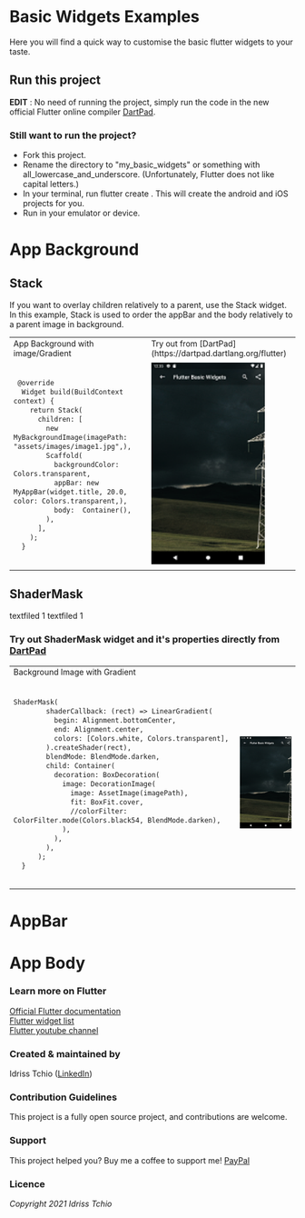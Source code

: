 # Basic Widgets Examples

Here you will find a quick way to customise the basic flutter widgets to your taste. 

## Run this project

**EDIT** : No need of running the project, simply run the code in the new official Flutter online compiler [DartPad](https://dartpad.dartlang.org/flutter).

### Still want to run the project?
- Fork this project.
- Rename the directory to "my_basic_widgets" or something with all_lowercase_and_underscore. (Unfortunately, Flutter does not like capital letters.)
- In your terminal, run flutter create . This will create the android and iOS projects for you.
- Run in your emulator or device.

# App Background

## Stack
If you want to overlay children relatively to a parent, use the Stack widget. In this example, Stack is used to order the appBar and the body relatively to a parent image in background.

<table>
    <tr>
        <td>App Background with image/Gradient</td>
        <td>Try out from [DartPad](https://dartpad.dartlang.org/flutter) </td>
    </tr>
      <tr>
        <td><pre><code>
 @override
  Widget build(BuildContext context) {
    return Stack(
      children: [
        new MyBackgroundImage(imagePath: "assets/images/image1.jpg",),
        Scaffold(
          backgroundColor: Colors.transparent,
          appBar: new MyAppBar(widget.title, 20.0, color: Colors.transparent,),
          body:  Container(),         
        ),
      ],
    );
  }
  </code></pre> 
  </td>
        <td><img src="assets/images/Stack.png" width="200"></td>
    </tr>
</table>

## ShaderMask
textfiled 1
textfiled 1
### Try out ShaderMask widget and it's properties directly from [DartPad](https://dartpad.dev/d548285fd710d4c94cb1ff59835b85bd?null_safety=true) 

<table>
    <tr>
        <td>Background Image with Gradient</td>
        <td> </td>
    </tr>
      <tr>
        <td><pre><code>
ShaderMask(
        shaderCallback: (rect) => LinearGradient(
          begin: Alignment.bottomCenter,
          end: Alignment.center,
          colors: [Colors.white, Colors.transparent],
        ).createShader(rect),
        blendMode: BlendMode.darken,
        child: Container(
          decoration: BoxDecoration(
            image: DecorationImage(
              image: AssetImage(imagePath),
              fit: BoxFit.cover,
              //colorFilter: ColorFilter.mode(Colors.black54, BlendMode.darken),
            ),
          ),
        ),
      );
  }
  </code></pre> 
  </td>
        <td><img src="assets/images/Stack.png" width="200"></td>
    </tr>
</table>

# AppBar

# App Body

### Learn more on Flutter    
[Official Flutter documentation](https://flutter.dev/docs) <br>
[Flutter widget list](https://flutter.dev/docs/development/ui/widgets) <br>
[Flutter youtube channel](https://www.youtube.com/channel/UCwXdFgeE9KYzlDdR7TG9cMw)

### Created & maintained by   
Idriss Tchio ([LinkedIn](https://www.linkedin.com/in/idriss-tchio/))

### Contribution Guidelines    
This project is a fully open source project, and contributions are welcome.

### Support
This project helped you? Buy me a coffee to support me! [PayPal](https://paypal.me/drogbut "PayPal")

### Licence
*Copyright 2021 Idriss Tchio*
